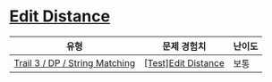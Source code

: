 # [Edit Distance](https://en.codetree.ai/trails/complete/curated-cards/test-minimum-edit)

|유형|문제 경험치|난이도|
|---|---|---|
|[Trail 3 / DP / String Matching](https://www.codetree.ai/trail-info/novice-high/)|[[Test]Edit Distance](https://www.codetree.ai/trails/complete/curated-cards/test-minimum-edit/)|보통|

